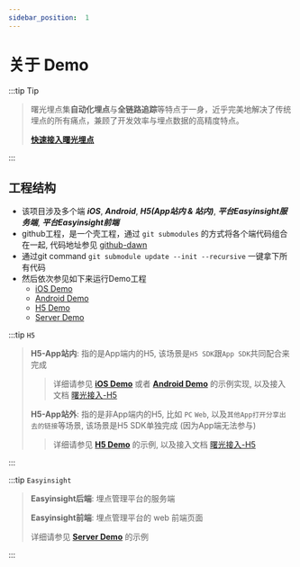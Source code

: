 ```yaml
---
sidebar_position:  1
---
```

# 关于 Demo 

:::tip Tip

> 曙光埋点集**自动化埋点**与**全链路追踪**等特点于一身，近乎完美地解决了传统埋点的所有痛点，兼顾了开发效率与埋点数据的高精度特点。
>
> **[快速接入曙光埋点](../category/快速开始)**

:::

## 工程结构
- 该项目涉及多个端 ***iOS***, ***Android***, ***H5(App站内 & 站内)***, ***平台Easyinsight服务端***, ***平台Easyinsight前端***
- github工程，是一个壳工程，通过 `git submodules` 的方式将各个端代码组合在一起, 代码地址参见 [github-dawn](https://github.com/eventtracing/dawn)
- 通过git command `git submodule update --init --recursive` 一键拿下所有代码
- 然后依次参见如下来运行Demo工程
  - [iOS Demo](./iOS)
  - [Android Demo](./Android)
  - [H5 Demo](./H5)
  - [Server Demo](./Easyinsight)

:::tip `H5`

> **H5-App站内**: 指的是App端内的H5, 该场景是`H5 SDK`跟`App SDK`共同配合来完成
>> 详细请参见 **[iOS Demo](./iOS)** 或者 **[Android Demo](./Android)** 的示例实现, 以及接入文档 [曙光接入-H5](../Installation/H5.md)
> 
> **H5-App站外**: 指的是非App端内的H5, 比如 `PC` `Web`, 以及`其他App打开分享出去的链接`等场景, 该场景是H5 SDK单独完成 (因为App端无法参与)
>> 详细请参见 **[H5 Demo](./H5)** 的示例, 以及接入文档 [曙光接入-H5](../Installation/H5.md)

:::

:::tip `Easyinsight`

> **Easyinsight后端**: 埋点管理平台的服务端
>
> **Easyinsight前端**: 埋点管理平台的 web 前端页面
>
> 详细请参见 **[Server Demo](./Easyinsight)** 的示例

:::